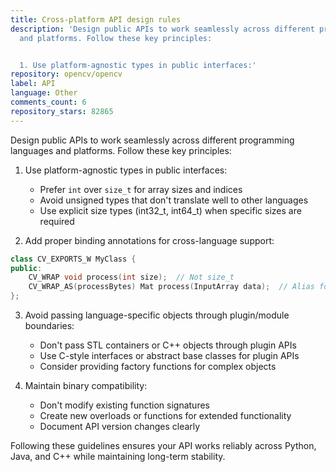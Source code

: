 ```yaml
---
title: Cross-platform API design rules
description: 'Design public APIs to work seamlessly across different programming languages
  and platforms. Follow these key principles:


  1. Use platform-agnostic types in public interfaces:'
repository: opencv/opencv
label: API
language: Other
comments_count: 6
repository_stars: 82865
---
```


Design public APIs to work seamlessly across different programming languages and platforms. Follow these key principles:

1. Use platform-agnostic types in public interfaces:
   - Prefer `int` over `size_t` for array sizes and indices
   - Avoid unsigned types that don't translate well to other languages
   - Use explicit size types (int32_t, int64_t) when specific sizes are required

2. Add proper binding annotations for cross-language support:
```cpp
class CV_EXPORTS_W MyClass {
public:
    CV_WRAP void process(int size);  // Not size_t
    CV_WRAP_AS(processBytes) Mat process(InputArray data);  // Alias for clarity
};
```

3. Avoid passing language-specific objects through plugin/module boundaries:
   - Don't pass STL containers or C++ objects through plugin APIs
   - Use C-style interfaces or abstract base classes for plugin APIs
   - Consider providing factory functions for complex objects

4. Maintain binary compatibility:
   - Don't modify existing function signatures
   - Create new overloads or functions for extended functionality
   - Document API version changes clearly

Following these guidelines ensures your API works reliably across Python, Java, and C++ while maintaining long-term stability.
